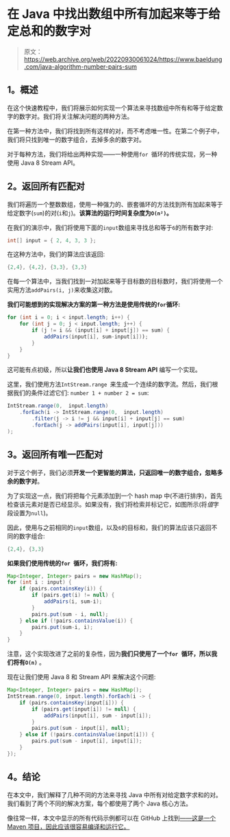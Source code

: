 # 在 Java 中找出数组中所有加起来等于给定总和的数字对

> 原文：<https://web.archive.org/web/20220930061024/https://www.baeldung.com/java-algorithm-number-pairs-sum>

## 1。概述

在这个快速教程中，我们将展示如何实现一个算法来寻找数组中所有和等于给定数字的数字对。我们将关注解决问题的两种方法。

在第一种方法中，我们将找到所有这样的对，而不考虑唯一性。在第二个例子中，我们将只找到唯一的数字组合，去掉多余的数字对。

对于每种方法，我们将给出两种实现——一种使用`for `循环的传统实现，另一种使用 Java 8 Stream API。

## 2。返回所有匹配对

我们将遍历一个整数数组，使用一种强力的、嵌套循环的方法找到所有加起来等于给定数字(`sum`)的对(`i`和`j`)。**该算法的运行时间复杂度为`O(n²)`。**

在我们的演示中，我们将使用下面的`input`数组来寻找总和等于`6`的所有数字对:

```java
int[] input = { 2, 4, 3, 3 }; 
```

在这种方法中，我们的算法应该返回:

```java
{2,4}, {4,2}, {3,3}, {3,3}
```

在每一个算法中，当我们找到一对加起来等于目标数的目标数时，我们将使用一个实用方法`addPairs(i, j)`来收集这对数。

**我们可能想到的实现解决方案的第一种方法是使用传统的`for`循环:**

```java
for (int i = 0; i < input.length; i++) {
    for (int j = 0; j < input.length; j++) {
        if (j != i && (input[i] + input[j]) == sum) {
            addPairs(input[i], sum-input[i]));
        }
    }
}
```

这可能有点初级，所以**让我们也使用 Java 8 Stream API** 编写一个实现。

这里，我们使用方法`IntStream.range `来生成一个连续的数字流。然后，我们根据我们的条件过滤它们: `number 1 + number 2 = sum`:

```java
IntStream.range(0,  input.length)
    .forEach(i -> IntStream.range(0,  input.length)
        .filter(j -> i != j && input[i] + input[j] == sum)
        .forEach(j -> addPairs(input[i], input[j]))
); 
```

## 3。返回所有唯一匹配对

对于这个例子，我们必须**开发一个更智能的算法，只返回唯一的数字组合，忽略多余的数字对**。

为了实现这一点，我们将把每个元素添加到一个 hash map 中(不进行排序)，首先检查该元素对是否已经显示。如果没有，我们将检索并标记它，如图所示(将*值*字段设置为`null`)。

因此，使用与之前相同的`input`数组，以及`6`的目标和，我们的算法应该只返回不同的数字组合:

```java
{2,4}, {3,3}
```

**如果我们使用传统的`for `循环，我们将有:**

```java
Map<Integer, Integer> pairs = new HashMap();
for (int i : input) {
    if (pairs.containsKey(i)) {
        if (pairs.get(i) != null) {            
            addPairs(i, sum-i);
        }                
        pairs.put(sum - i, null);
    } else if (!pairs.containsValue(i)) {        
        pairs.put(sum-i, i);
    }
}
```

注意，这个实现改进了之前的复杂性，因为**我们只使用了一个`for `循环，所以我们将有`O(n)`** 。

现在让我们使用 Java 8 和 Stream API 来解决这个问题:

```java
Map<Integer, Integer> pairs = new HashMap();
IntStream.range(0, input.length).forEach(i -> {
    if (pairs.containsKey(input[i])) {
        if (pairs.get(input[i]) != null) {
            addPairs(input[i], sum - input[i]);
        }
        pairs.put(sum - input[i], null);
    } else if (!pairs.containsValue(input[i])) {
        pairs.put(sum - input[i], input[i]);
    }
});
```

## 4。结论

在本文中，我们解释了几种不同的方法来寻找 Java 中所有对给定数字求和的对。我们看到了两个不同的解决方案，每个都使用了两个 Java 核心方法。

像往常一样，本文中显示的所有代码示例都可以在 GitHub 上找到[——这是一个 Maven 项目，因此应该很容易编译和运行它。](https://web.archive.org/web/20221129002330/https://github.com/eugenp/tutorials/tree/master/core-java-modules/core-java-numbers)